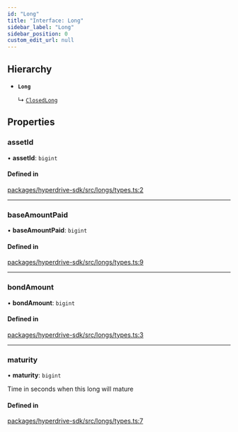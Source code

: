 ```yaml
---
id: "Long"
title: "Interface: Long"
sidebar_label: "Long"
sidebar_position: 0
custom_edit_url: null
---
```


## Hierarchy

- **`Long`**

  ↳ [`ClosedLong`](ClosedLong.md)

## Properties

### assetId

• **assetId**: `bigint`

#### Defined in

[packages/hyperdrive-sdk/src/longs/types.ts:2](https://github.com/delvtech/hyperdrive-monorepo/blob/de09d2d/packages/hyperdrive-sdk/src/longs/types.ts#L2)

___

### baseAmountPaid

• **baseAmountPaid**: `bigint`

#### Defined in

[packages/hyperdrive-sdk/src/longs/types.ts:9](https://github.com/delvtech/hyperdrive-monorepo/blob/de09d2d/packages/hyperdrive-sdk/src/longs/types.ts#L9)

___

### bondAmount

• **bondAmount**: `bigint`

#### Defined in

[packages/hyperdrive-sdk/src/longs/types.ts:3](https://github.com/delvtech/hyperdrive-monorepo/blob/de09d2d/packages/hyperdrive-sdk/src/longs/types.ts#L3)

___

### maturity

• **maturity**: `bigint`

Time in seconds when this long will mature

#### Defined in

[packages/hyperdrive-sdk/src/longs/types.ts:7](https://github.com/delvtech/hyperdrive-monorepo/blob/de09d2d/packages/hyperdrive-sdk/src/longs/types.ts#L7)

